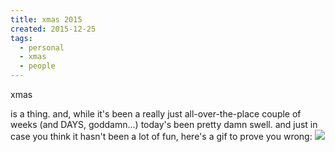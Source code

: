 ```yaml
---
title: xmas 2015
created: 2015-12-25
tags:
  - personal
  - xmas
  - people
---
```


xmas

is a thing. and, while it's been a really just all-over-the-place couple of weeks (and DAYS, goddamn...) today's been pretty damn swell. and just in case you think it hasn't been a lot of fun, here's a gif to prove you wrong:
![](http://zacanger.com/blog/assets/img/erin-dance.gif)
